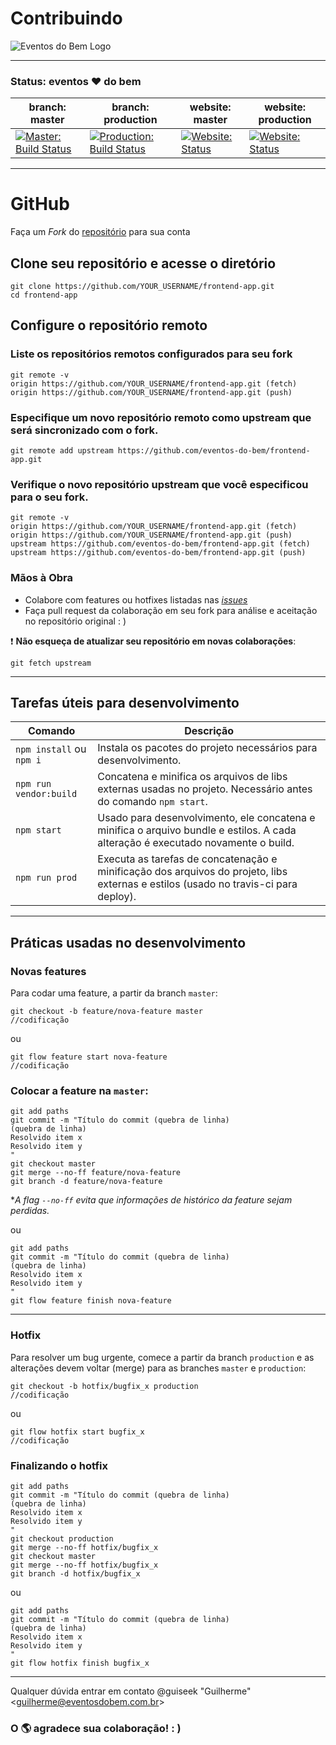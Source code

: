 # Contribuindo

![Eventos do Bem Logo](https://rawgit.com/eventos-do-bem/frontend-app/master/assets/images/evb-logo.svg)

---

### Status: eventos :heart: do bem
| branch: master | branch: production | website: master | website: production |
| - | - | - | - |
| [![Master: Build Status](https://img.shields.io/travis/eventos-do-bem/frontend-app/master.svg)](https://travis-ci.org/eventos-do-bem/frontend-app/branches) | [![Production: Build Status](https://img.shields.io/travis/eventos-do-bem/frontend-app/production.svg)](https://travis-ci.org/eventos-do-bem/frontend-app/branches) | [![Website: Status]( https://img.shields.io/website-up-down-green-red/https/frontend.eventosdobem.com.svg)](https://frontend.eventosdobem.com) | [![Website: Status]( https://img.shields.io/website-up-down-green-red/https/www.eventosdobem.com.br.svg)](https://www.eventosdobem.com.br) |

---

# GitHub

Faça um *Fork* do [repositório](https://github.com/eventos-do-bem/frontend-app) para sua conta

## Clone seu repositório e acesse o diretório
```shell
git clone https://github.com/YOUR_USERNAME/frontend-app.git
cd frontend-app
```

## Configure o repositório remoto

### Liste os repositórios remotos configurados para seu fork
```shell
git remote -v
origin https://github.com/YOUR_USERNAME/frontend-app.git (fetch)
origin https://github.com/YOUR_USERNAME/frontend-app.git (push)
```

### Especifique um novo repositório remoto como upstream que será sincronizado com o fork.
```shell
git remote add upstream https://github.com/eventos-do-bem/frontend-app.git
```

### Verifique o novo repositório upstream que você especificou para o seu fork.
```shell
git remote -v
origin https://github.com/YOUR_USERNAME/frontend-app.git (fetch)
origin https://github.com/YOUR_USERNAME/frontend-app.git (push)
upstream https://github.com/eventos-do-bem/frontend-app.git (fetch)
upstream https://github.com/eventos-do-bem/frontend-app.git (push)
```

### Mãos à Obra
- Colabore com features ou hotfixes listadas nas [*issues*](https://github.com/eventos-do-bem/frontend-app/issues)
- Faça pull request da colaboração em seu fork para análise e aceitação no repositório original : )

:exclamation: **Não esqueça de atualizar seu repositório em novas colaborações**:
```shell
git fetch upstream
```

---

## Tarefas úteis para desenvolvimento

| Comando  | Descrição |
| - | - |
| `npm install` ou `npm i` | Instala os pacotes do projeto necessários para desenvolvimento. |
| `npm run vendor:build` | Concatena e minifica os arquivos de libs externas usadas no projeto. Necessário antes do comando `npm start`. |
| `npm start`  | Usado para desenvolvimento, ele concatena e minifica o arquivo bundle e estilos. A cada alteração é executado novamente o build. |
| `npm run prod` | Executa as tarefas de concatenação e minificação dos arquivos do projeto, libs externas e estilos (usado no travis-ci para deploy). |

---

## Práticas usadas no desenvolvimento

### Novas features
Para codar uma feature, a partir da branch `master`:

```shell
git checkout -b feature/nova-feature master
//codificação
```

ou

```shell
git flow feature start nova-feature
//codificação
```

### Colocar a feature na `master`:
```shell
git add paths
git commit -m "Título do commit (quebra de linha)
(quebra de linha)
Resolvido item x
Resolvido item y
"
git checkout master
git merge --no-ff feature/nova-feature
git branch -d feature/nova-feature
```

**A flag `--no-ff` evita que informações de histórico da feature sejam perdidas.*

ou

```shell
git add paths
git commit -m "Título do commit (quebra de linha)
(quebra de linha)
Resolvido item x
Resolvido item y
"
git flow feature finish nova-feature
```

---

### Hotfix

Para resolver um bug urgente, comece a partir da branch `production` e as alterações devem voltar (merge) para as branches `master` e `production`:

```shell
git checkout -b hotfix/bugfix_x production
//codificação
```

ou

```shell
git flow hotfix start bugfix_x
//codificação
```

### Finalizando o hotfix

```shell
git add paths
git commit -m "Título do commit (quebra de linha)
(quebra de linha)
Resolvido item x
Resolvido item y
"
git checkout production
git merge --no-ff hotfix/bugfix_x
git checkout master
git merge --no-ff hotfix/bugfix_x
git branch -d hotfix/bugfix_x
```

ou

```shell
git add paths
git commit -m "Título do commit (quebra de linha)
(quebra de linha)
Resolvido item x
Resolvido item y
"
git flow hotfix finish bugfix_x
```

---

Qualquer dúvida entrar em contato @guiseek "Guilherme" <<guilherme@eventosdobem.com.br>>

### O :earth_americas: agradece sua colaboração! : )